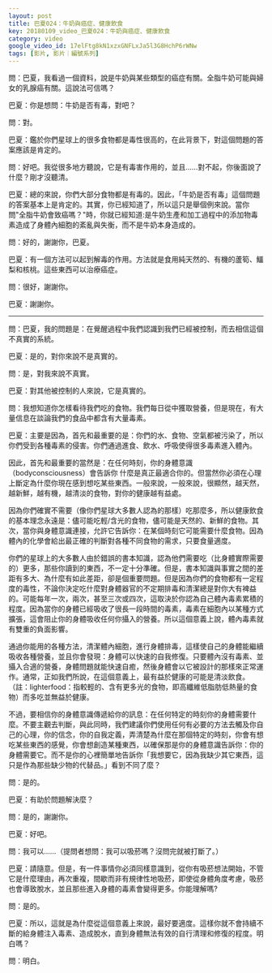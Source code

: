 ```yaml
---
layout: post
title: 巴夏024：牛奶與癌症、健康飲食
key: 20180109_video_巴夏024：牛奶與癌症、健康飲食
category: video
google_video_id: 17elFtg8kN1xzxGNFLxJa5l3G8HchP6rWNw
tags: [影片, 影片｜編號系列]
---
```



問：巴夏，我看過一個資料，說是牛奶與某些類型的癌症有關。全脂牛奶可能與婦女的乳腺癌有關。這說法可信嗎？

巴夏：你是想問：牛奶是否有毒，對吧？

問：對。

巴夏：鑑於你們星球上的很多食物都是毒性很高的，在此背景下，對這個問題的答案應該是肯定的。

問：好吧。我從很多地方聽說，它是有毒害作用的，並且……對不起，你後面說了什麼？剛才沒聽清。

巴夏：總的來說，你們大部分食物都是有毒的。因此，「牛奶是否有毒」這個問題的答案基本上是肯定的。其實，你已經知道了，所以這只是舉個例來說。當你問"全脂牛奶會致癌嗎？"時，你就已經知道:是牛奶生產和加工過程中的添加物毒素造成了身體內細胞的紊亂與失衡，而不是牛奶本身造成的。

問：好的，謝謝你，巴夏。

巴夏：有一個方法可以起到解毒的作用。方法就是食用純天然的、有機的蘆筍、鱷梨和核桃。這些東西可以治療癌症。

問：很好，謝謝你。

巴夏：謝謝你。

---

問：巴夏，我的問題是：在覺醒過程中我們認識到我們已經被控制，而去相信這個不真實的系統。

巴夏：是的，對你來說不是真實的。

問：是，對我來說不真實。

巴夏：對其他被控制的人來說，它是真實的。

問：我想知道你怎樣看待我們吃的食物。我們每日從中獲取營養，但是現在，有大量信息在談論我們的食品中都含有大量毒素。

巴夏：主要是因為，首先和最重要的是：你們的水、食物、空氣都被污染了，所以你們受到各種毒素的侵害。你們通過進食、飲水、呼吸使得很多毒素進入體內。

因此，首先和最重要的當然是：在任何時刻，你的身體意識（bodyconsciousness）會告訴你 什麼是真正最適合你的。但當然你必須在心理上斷定為什麼你現在感到想吃某些東西。一般來說，一般來說，很顯然，越天然，越新鮮，越有機，越清淡的食物，對你的健康越有益處。

因為你們確實不需要（像你們星球大多數人認為的那樣）吃那麼多，所以健康飲食的基本理念永遠是：儘可能吃輕/含光的食物，儘可能是天然的、新鮮的食物。其次，當你與身體意識連接，允許它告訴你：在某個時刻它可能需要什麼食物。因為體內的化學會給出最正確的判斷對各種不同食物的需求，只要食量適度。

你們的星球上的大多數人由於錯誤的書本知識，認為他們需要吃（比身體實際需要的）更多，那些你讀到的東西，不一定十分準確。但是，書本知識與事實之間的差距有多大、為什麼有如此差距，卻是個重要問題。但是因為你們的食物都有一定程度的毒性，不論你決定吃什麼對身體器官的不定期排毒和清潔總是對你大有裨益的。可能每年一次，兩次，甚至三次或四次，這取決於你認為自己體內毒素累積的程度。因為當你的身體已經吸收了很長一段時間的毒素，毒素在細胞內以某種方式擴張，這會阻止你的身體吸收任何你攝入的營養。所以這個意義上說，體內毒素就有雙重的負面影響。

通過你能用的各種方法，清潔體內細胞，進行身體排毒，這樣使自己的身體能繼續吸收各種營養，並且你會發現：身體可以快速的自我修復。只要體內沒有毒素、並攝入合適的營養，身體問題就能快速自癒，然後身體會以它被設計的那樣來正常運作。通常，正如我們所說，在這個意義上，最有益於健康的可能是清淡飲食。（註：lighterfood：指較輕的、含有更多光的食物，即高纖維低脂肪低熱量的食物）而多吃並無益於健康。

不過，要相信你的身體意識傳遞給你的訊息：在任何特定的時刻你的身體需要什麼。不要主觀去判斷，與此同時，我們建議你們使用任何有必要的方法去觸及你自己的心理，你的信念，你的自我定義，弄清楚為什麼在那個特定的時刻，你會有想吃某些東西的感覺，你會想創造某種東西，以確保那是你的身體意識告訴你：你的身體需要它。而不是你的心裡簡單地告訴你「我想要它，因為我缺少其它東西，這只是作為那些缺少物的代替品。」看到不同了麼？

問：是的。

巴夏：有助於問題解決麼？

問：是的，謝謝你。

巴夏：好吧。

問：我可以……（提問者想問：我可以吸菸嗎？沒問完就被打斷了。）

巴夏：請隨意。但是，有一件事情你必須同樣意識到，從你有吸菸想法開始，不管它是什麼理由，再次重複，間歇而非有規律性地吸菸，即使從身體角度考慮，吸菸也會導致脫水，並且那些進入身體的毒素會變得更多。你能理解嗎?

問：是的。

巴夏：所以，這就是為什麼從這個意義上來說，最好要適度。這樣你就不會持續不斷的給身體注入毒素、造成脫水，直到身體無法有效的自行清理和修復的程度。明白嗎？

問：明白。
